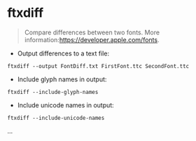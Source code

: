 # ftxdiff

> Compare differences between two fonts. 
> More information:<https://developer.apple.com/fonts>.

- Output differences to a text file:

`ftxdiff --output FontDiff.txt FirstFont.ttc SecondFont.ttc`

- Include glyph names in output:

`ftxdiff --include-glyph-names` 

- Include unicode names in output:

`ftxdiff --include-unicode-names`

...

